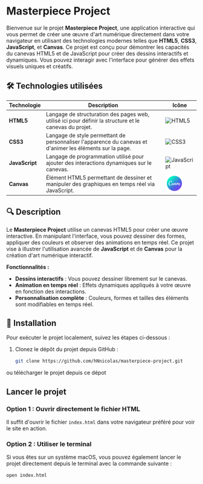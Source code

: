 # Masterpiece Project

Bienvenue sur le projet **Masterpiece Project**, une application interactive qui vous permet de créer une œuvre d'art numérique directement dans votre navigateur en utilisant des technologies modernes telles que **HTML5**, **CSS3**, **JavaScript**, et **Canvas**. Ce projet est conçu pour démontrer les capacités du canevas HTML5 et de JavaScript pour créer des dessins interactifs et dynamiques. Vous pouvez interagir avec l'interface pour générer des effets visuels uniques et créatifs.

## 🛠️ **Technologies utilisées**

| Technologie          | Description                                                                                     | Icône                                                                 |
|----------------------|-------------------------------------------------------------------------------------------------|-----------------------------------------------------------------------|
|**HTML5** | Langage de structuration des pages web, utilisé ici pour définir la structure et le canevas du projet.          | ![HTML5](https://img.icons8.com/color/48/000000/html-5.png)            |
|  **CSS3**   | Langage de style permettant de personnaliser l'apparence du canevas et d'animer les éléments sur la page.       | ![CSS3](https://img.icons8.com/color/48/000000/css3.png)              |
| **JavaScript** | Langage de programmation utilisé pour ajouter des interactions dynamiques sur le canevas.                      | ![JavaScript](https://img.icons8.com/color/48/000000/javascript.png)  |
| **Canvas** | Élément HTML5 permettant de dessiner et manipuler des graphiques en temps réel via JavaScript.               | ![Canvas](canva.png) |

## 🔍 **Description**

Le **Masterpiece Project** utilise un canevas HTML5 pour créer une œuvre interactive. En manipulant l'interface, vous pouvez dessiner des formes, appliquer des couleurs et observer des animations en temps réel. Ce projet vise à illustrer l'utilisation avancée de **JavaScript** et de **Canvas** pour la création d'art numérique interactif.

**Fonctionnalités :**
- **Dessins interactifs** : Vous pouvez dessiner librement sur le canevas.
- **Animation en temps réel** : Effets dynamiques appliqués à votre œuvre en fonction des interactions.
- **Personnalisation complète** : Couleurs, formes et tailles des éléments sont modifiables en temps réel.

## 🚀 **Installation**

Pour exécuter le projet localement, suivez les étapes ci-dessous :

1. Clonez le dépôt du projet depuis GitHub :
   ```bash
   git clone https://github.com/hNnicolas/masterpiece-project.git

ou télécharger le projet depuis ce dépot

## Lancer le projet

### Option 1 : Ouvrir directement le fichier HTML
Il suffit d'ouvrir le fichier `index.html` dans votre navigateur préféré pour voir le site en action.

### Option 2 : Utiliser le terminal
Si vous êtes sur un système macOS, vous pouvez également lancer le projet directement depuis le terminal avec la commande suivante :

```bash
open index.html


